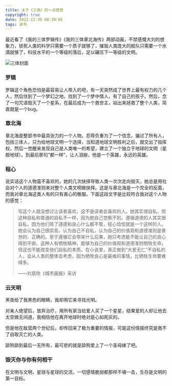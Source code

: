 ```yaml
---
title: 关于《三体》的一点感想
copyright: true
date: 2022-12-30 08:39:05
tags: 读书
---
```


最近看了《我的三体罗辑传》《我的三体章北海传》两部动画，不禁感慨大刘的想象力，锁死人类的科学只需要一个质子就够了，摧毁人类庞大的舰队只需要一个水滴就够了，科技水平的一个等级的落后，足以碾压下一等级的文明。

![三体封面](https://dengwq.oss-cn-hangzhou.aliyuncs.com/img/s2768378.jpg)

<!--more-->

### 罗辑

罗辑这个角色恐怕是最容易让人带入的吧，有一天突然成了世界上最有权力的几个人，然后住到了一个梦幻之地，找到了一个梦中情人，有了自己的孩子。然后，念了一句咒语毁灭了一个星系，在最后成为一个救世主，站出来拯救了整个人类，简直就是一个bug。

### 章北海

章北海是整部书中最具张力的一个人物，忍辱负重为了一个信念，骗过了所有人，包括三体人，只为给地球文明一个选择，当知道地球文明胜利之后，就交出了指挥权，然后一觉醒来发现自己是人类唯一的希望，建立了一个独立于地球的文明（星舰地球）。到最后那句“都一样”，让人泪崩，他是一个英雄，永远的英雄。

### 程心

说实话这个人物蛮不喜欢的，她的几次抉择导致人类一次次走向毁灭，她总是用社会对个人的道德准则来对整个人类文明做抉择。这是与章北海是一个完全的反面，而我对章北海这类人有的只有衷心的敬服。下面这段文字是比较符合我对这个人物的感觉：

> 写这个人就没想过让读者喜欢，这不是读者会喜欢的人。她其实很自私，但这种自私和普通的自私不一样，因为她自己觉察不到。遵循道德的人其实很自私，因为他们除了道德和良心什么都不管，程心恰恰就是一个这样的人。她会认为自己很崇高，认为自己不自私，认为自己的价值观和道德准则是普世的、正确的。至于遵循它会带来什么后果，她只考虑能不能让自己的良心得到平安。这种人有牺牲精神，能够为自己的价值观和道德准则牺牲生命，但这也不能改变他们自私的本质。在小说里，真正做到“大爱无仁”不自私的人，会从人类的整体去考虑，因为牺牲良心是最难的事情，比牺牲生命要难得多。
>
> ——刘慈欣《城市画报》采访

### 云天明

黑夜给了我黑色的眼睛，我却用它来寻找光明。

对亲人绝望后，放弃治疗，用所有家当给爱人买了一个星星，结果爱的人却让他去太空做无间道，我相信他在离开地球时绝对是心如死灰的。

但是他在敌营两个世纪后，却传回来了极为重要的情报，可是这份情报终究是救不了自取灭亡的人类。

舔狗舔到最后一无所有，最可悲的就是舔狗爱上了一个圣母婊了吧。

### 毁灭你与你有何相干

在文明与文明，星球与星球的交流，一切感情脆弱都那样不堪一击，生存是文明的第一目标。
